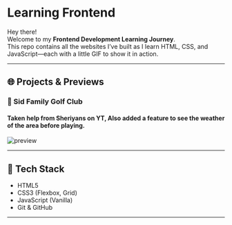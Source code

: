 #  Learning Frontend

Hey there!  
Welcome to my **Frontend Development Learning Journey**.  
This repo contains all the websites I’ve built as I learn HTML, CSS, and JavaScript—each with a little GIF to show it in action.

---

## 🌐 Projects & Previews

### 📍 Sid Family Golf Club
#### Taken help from Sheriyans on YT, Also added a feature to see the weather of the area before playing.

![preview](https://github.com/user-attachments/assets/9de56a61-5c51-47cf-95b0-5613ef3c44a8)


---

## 🧠 Tech Stack

- HTML5
- CSS3 (Flexbox, Grid)
- JavaScript (Vanilla)
- Git & GitHub

---
